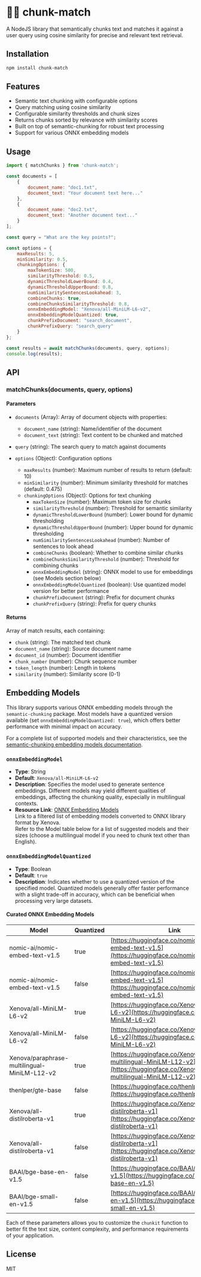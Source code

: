 # 🕵️‍♂️ chunk-match

A NodeJS library that semantically chunks text and matches it against a user query using cosine similarity for precise and relevant text retrieval.

## Installation

```bash
npm install chunk-match
```

## Features

- Semantic text chunking with configurable options
- Query matching using cosine similarity
- Configurable similarity thresholds and chunk sizes
- Returns chunks sorted by relevance with similarity scores
- Built on top of semantic-chunking for robust text processing
- Support for various ONNX embedding models

## Usage

```javascript
import { matchChunks } from 'chunk-match';

const documents = [
    {
        document_name: "doc1.txt",
        document_text: "Your document text here..."
    },
    {
        document_name: "doc2.txt",
        document_text: "Another document text..."
    }
];

const query = "What are the key points?";

const options = {
    maxResults: 5,
    minSimilarity: 0.5,
    chunkingOptions: {
        maxTokenSize: 500,
        similarityThreshold: 0.5,
        dynamicThresholdLowerBound: 0.4,
        dynamicThresholdUpperBound: 0.8,
        numSimilaritySentencesLookahead: 3,
        combineChunks: true,
        combineChunksSimilarityThreshold: 0.8,
        onnxEmbeddingModel: "Xenova/all-MiniLM-L6-v2",
        onnxEmbeddingModelQuantized: true,
        chunkPrefixDocument: "search_document",
        chunkPrefixQuery: "search_query"
    }
};

const results = await matchChunks(documents, query, options);
console.log(results);
```

## API

### matchChunks(documents, query, options)

#### Parameters

- `documents` (Array): Array of document objects with properties:
  - `document_name` (string): Name/identifier of the document
  - `document_text` (string): Text content to be chunked and matched

- `query` (string): The search query to match against documents

- `options` (Object): Configuration options
  - `maxResults` (number): Maximum number of results to return (default: 10)
  - `minSimilarity` (number): Minimum similarity threshold for matches (default: 0.475)
  - `chunkingOptions` (Object): Options for text chunking
    - `maxTokenSize` (number): Maximum token size for chunks
    - `similarityThreshold` (number): Threshold for semantic similarity
    - `dynamicThresholdLowerBound` (number): Lower bound for dynamic thresholding
    - `dynamicThresholdUpperBound` (number): Upper bound for dynamic thresholding
    - `numSimilaritySentencesLookahead` (number): Number of sentences to look ahead
    - `combineChunks` (boolean): Whether to combine similar chunks
    - `combineChunksSimilarityThreshold` (number): Threshold for combining chunks
    - `onnxEmbeddingModel` (string): ONNX model to use for embeddings (see Models section below)
    - `onnxEmbeddingModelQuantized` (boolean): Use quantized model version for better performance
    - `chunkPrefixDocument` (string): Prefix for document chunks
    - `chunkPrefixQuery` (string): Prefix for query chunks

#### Returns

Array of match results, each containing:
- `chunk` (string): The matched text chunk
- `document_name` (string): Source document name
- `document_id` (number): Document identifier
- `chunk_number` (number): Chunk sequence number
- `token_length` (number): Length in tokens
- `similarity` (number): Similarity score (0-1)

## Embedding Models

This library supports various ONNX embedding models through the `semantic-chunking` package.
Most models have a quantized version available (set `onnxEmbeddingModelQuantized: true`), which offers better performance with minimal impact on accuracy.

For a complete list of supported models and their characteristics, see the [semantic-chunking embedding models documentation](https://github.com/jparkerweb/semantic-chunking/tree/main?tab=readme-ov-file#onnxembeddingmodel).

### `onnxEmbeddingModel`

- **Type**: String
- **Default**: `Xenova/all-MiniLM-L6-v2`
- **Description**: Specifies the model used to generate sentence embeddings. Different models may yield different qualities of embeddings, affecting the chunking quality, especially in multilingual contexts.
- **Resource Link**: [ONNX Embedding Models](https://huggingface.co/models?pipeline_tag=feature-extraction&library=onnx&sort=trending)  
  Link to a filtered list of embedding models converted to ONNX library format by Xenova.  
  Refer to the Model table below for a list of suggested models and their sizes (choose a multilingual model if you need to chunk text other than English).  

### `onnxEmbeddingModelQuantized`

- **Type**: Boolean
- **Default**: `true`
- **Description**: Indicates whether to use a quantized version of the specified model. Quantized models generally offer faster performance with a slight trade-off in accuracy, which can be beneficial when processing very large datasets.


#### Curated ONNX Embedding Models

| Model                                        | Quantized | Link                                                                                                                                       | Size    |
| -------------------------------------------- | --------- | ------------------------------------------------------------------------------------------------------------------------------------------ | ------- |
| nomic-ai/nomic-embed-text-v1.5               | true      | [https://huggingface.co/nomic-ai/nomic-embed-text-v1.5](https://huggingface.co/nomic-ai/nomic-embed-text-v1.5)                             | 138 MB  |
| nomic-ai/nomic-embed-text-v1.5               | false     | [https://huggingface.co/nomic-ai/nomic-embed-text-v1.5](https://huggingface.co/nomic-ai/nomic-embed-text-v1.5)                             | 548 MB  |
| Xenova/all-MiniLM-L6-v2                      | true      | [https://huggingface.co/Xenova/all-MiniLM-L6-v2](https://huggingface.co/Xenova/all-MiniLM-L6-v2)                                           | 23 MB   |
| Xenova/all-MiniLM-L6-v2                      | false     | [https://huggingface.co/Xenova/all-MiniLM-L6-v2](https://huggingface.co/Xenova/all-MiniLM-L6-v2)                                           | 90.4 MB |
| Xenova/paraphrase-multilingual-MiniLM-L12-v2 | true      | [https://huggingface.co/Xenova/paraphrase-multilingual-MiniLM-L12-v2](https://huggingface.co/Xenova/paraphrase-multilingual-MiniLM-L12-v2) | 118 MB  |
| thenlper/gte-base                            | false     | [https://huggingface.co/thenlper/gte-base](https://huggingface.co/thenlper/gte-base)                                                       | 436 MB  |
| Xenova/all-distilroberta-v1                  | true      | [https://huggingface.co/Xenova/all-distilroberta-v1](https://huggingface.co/Xenova/all-distilroberta-v1)                                   | 82.1 MB |
| Xenova/all-distilroberta-v1                  | false     | [https://huggingface.co/Xenova/all-distilroberta-v1](https://huggingface.co/Xenova/all-distilroberta-v1)                                   | 326 MB  |
| BAAI/bge-base-en-v1.5                        | false     | [https://huggingface.co/BAAI/bge-base-en-v1.5](https://huggingface.co/BAAI/bge-base-en-v1.5)                                               | 436 MB  |
| BAAI/bge-small-en-v1.5                       | false     | [https://huggingface.co/BAAI/bge-small-en-v1.5](https://huggingface.co/BAAI/bge-small-en-v1.5)                                             | 133 MB  |

Each of these parameters allows you to customize the `chunkit` function to better fit the text size, content complexity, and performance requirements of your application.

## License

MIT
